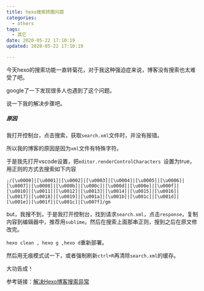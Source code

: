 ```yaml
---
title: hexo搜索转圈问题
categories:
  - others
tags:
  - 其它
date: 2020-05-22 17:10:19
updated: 2020-05-22 17:10:19

---
```


今天hexo的搜索功能一直转菊花，对于我这种强迫症来说，博客没有搜索也太难受了吧。

google了一下发现很多人也遇到了这个问题。

说一下我的解决步骤吧。



##### 原因

我打开控制台，点击搜索，获取`search.xml`文件时，并没有报错。

所以我的博客的原因是因为`xml`文件有特殊字符。

于是我先打开vscode设置，把`editor.renderControlCharacters `设置为true，用正则的方式去搜索如下内容

```
;/[\u0000]|[\u0001]|[\u0002]|[\u0003]|[\u0004]|[\u0005]|[\u0006]|[\u0007]|[\u0008]|[\u000b]|[\u000c]|[\u000d]|[\u000e]|[\u000f]|[\u0010]|[\u0011]|[\u0012]|[\u0013]|[\u0014]|[\u0015]|[\u0016]|[\u0017]|[\u0018]|[\u0019]|[\u001a]|[\u001b]|[\u001c]|[\u001d]|[\u001e]|[\u001f]|[\u001c]|[\u007f]/gm
```

but，我搜不到，于是我打开控制台，找到请求`search.xml`，点击`response`，复制内容到编辑器中，推荐用`sublime`。然后在搜索上面那串正则，搜到之后在原文修改完。

`hexo clean , hexo g ,hexo d`重新部署。

然后用无痕模式试一下，或者强制刷新`ctrl+R`再清除`search.xml`的缓存。

大功告成！



参考链接：[解决Hexo博客搜索异常](https://www.itfanr.cc/2017/11/24/resolve-hexo-blog-search-exception/)


